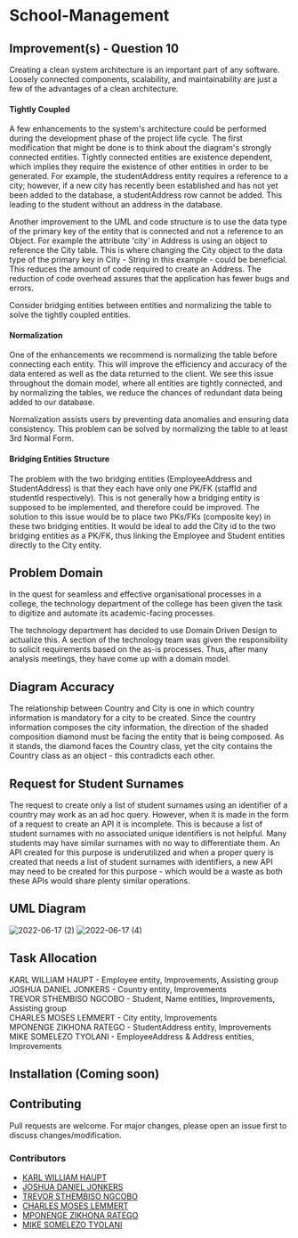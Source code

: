 # School-Management

## Improvement(s) - Question 10
Creating a clean system architecture is an important part of any software. Loosely 
connected components, scalability, and maintainability are just a few of the advantages of a clean architecture.

#### Tightly Coupled
A few enhancements to the system's architecture could be performed during the 
development phase of the project life cycle. The first modification 
that might be done is to think about the diagram's strongly connected entities. 
Tightly connected entities are existence dependent, which implies they require the 
existence of other entities in order to be generated. For example, the studentAddress 
entity requires a reference to a city; however, if a new city has recently been 
established and has not yet been added to the database, a studentAddress row cannot 
be added. This leading to the student without an address in the database. 

Another improvement to the UML and code structure is to use the data type of the primary key of
the entity that is connected and not a reference to an Object. For example the attribute
'city' in Address is using an object to reference the City table. This is where changing the City 
object to the data type of the primary key in City - String in this example - 
could be beneficial. This reduces the amount of code required to create an Address. 
The reduction of code overhead assures that the application has fewer bugs and errors.

Consider bridging entities between entities and normalizing the table to solve the tightly coupled entities.

#### Normalization
One of the enhancements we recommend is normalizing the table before connecting 
each entity. This will improve the efficiency and accuracy of the data entered as 
well as the data returned to the client. We see this issue throughout the domain 
model, where all entities are tightly connected, and by normalizing the tables, 
we reduce the chances of redundant data being added to our database. 

Normalization assists users by preventing data anomalies and ensuring data consistency.
This problem can be solved by normalizing the table to at least 3rd Normal Form.

#### Bridging Entities Structure
The problem with the two bridging entities (EmployeeAddress and StudentAddress) 
is that they each have only one PK/FK (staffId and studentId respectively). 
This is not generally how a bridging entity is supposed to be implemented, 
and therefore could be improved. The solution to this issue would be to place 
two PKs/FKs (composite key) in these two bridging entities. It would be ideal to 
add the City id to the two bridging entities as a PK/FK, thus linking the Employee 
and Student entities directly to the City entity.


## Problem Domain
In the quest for seamless and effective organisational processes in a college, the technology 
department of the college has been given the task to digitize and automate its academic-facing 
processes.

The technology department has decided to use Domain Driven Design to actualize this. A section of 
the technology team was given the responsibility to solicit requirements based on the as-is processes. 
Thus, after many analysis meetings, they have come up with a domain model.

## Diagram Accuracy
The relationship between Country and City is one in which country information is mandatory for a city to be 
created. Since the country information composes the city information, the direction of the shaded
composition diamond must be facing the entity that is being composed. As it stands, the diamond faces the
Country class, yet the city contains the Country class as an object - this contradicts each other.

## Request for Student Surnames
The request to create only a list of student surnames using an identifier of a country may
work as an ad hoc query. However, when it is made in the form of a request to create an API 
it is incomplete. This is because a list of student surnames with no associated unique identifiers
is not helpful. Many students may have similar surnames with no way to differentiate them. 
An API created for this purpose is underutilized and when a proper query is created that needs a list of
student surnames with identifiers, a new API may need to be created for this purpose - which would be 
a waste as both these APIs would share plenty similar operations.


## UML Diagram
![2022-06-17 (2)](https://user-images.githubusercontent.com/69191757/174347276-28d19e09-6887-4f33-9272-6d7a58f1bd35.png)
![2022-06-17 (4)](https://user-images.githubusercontent.com/69191757/174347300-363285db-5fd6-498c-83b1-93e54f3b191f.png)

## Task Allocation
KARL WILLIAM HAUPT - Employee entity, Improvements, Assisting group <br />
JOSHUA DANIEL JONKERS - Country entity, Improvements <br />
TREVOR STHEMBISO NGCOBO - Student, Name entities, Improvements, Assisting group <br />
CHARLES MOSES LEMMERT - City entity, Improvements <br />
MPONENGE ZIKHONA RATEGO - StudentAddress entity, Improvements <br />
MIKE SOMELEZO TYOLANI - EmployeeAddress & Address entities, Improvements

## Installation (Coming soon)
<!-- 1. Download/Clone the repository onto your computer and run it using an Java compiler
2. Download/Clone the JAR file to run the application -->

## Contributing
Pull requests are welcome. For major changes, please open an issue first to discuss changes/modification.

### Contributors
* [KARL WILLIAM HAUPT](https://github.com/Karl-Haupt)
* [JOSHUA DANIEL JONKERS](https://github.com/JoshJonk)
* [TREVOR STHEMBISO NGCOBO](https://github.com/TrevorNgcobo)
* [CHARLES MOSES LEMMERT](https://github.com/Astro-Alien)
* [MPONENGE ZIKHONA RATEGO](https://github.com/MANtor123)
* [MIKE SOMELEZO TYOLANI](https://github.com/miketyo)
